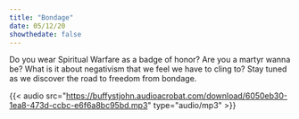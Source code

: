 ```yaml
---
title: "Bondage"
date: 05/12/20
showthedate: false
---
```


Do you wear Spiritual Warfare as a badge of honor? Are you a martyr wanna be? What is it about negativism that we feel we have to cling to? Stay tuned as we discover the road to freedom from bondage.
<!--more-->
{{< audio src="https://buffystjohn.audioacrobat.com/download/6050eb30-1ea8-473d-ccbc-e6f6a8bc95bd.mp3" type="audio/mp3" >}}